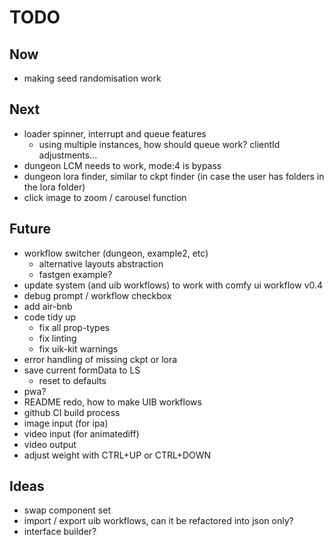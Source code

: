 # TODO

## Now

- making seed randomisation work

## Next

- loader spinner, interrupt and queue features
  - using multiple instances, how should queue work? clientId adjustments...
- dungeon LCM needs to work, mode:4 is bypass
- dungeon lora finder, similar to ckpt finder (in case the user has folders in the lora folder)
- click image to zoom / carousel function

## Future

- workflow switcher (dungeon, example2, etc)
  - alternative layouts abstraction
  - fastgen example?
- update system (and uib workflows) to work with comfy ui workflow v0.4
- debug prompt / workflow checkbox
- add air-bnb
- code tidy up
  - fix all prop-types
  - fix linting
  - fix uik-kit warnings
- error handling of missing ckpt or lora
- save current formData to LS
  - reset to defaults
- pwa?
- README redo, how to make UIB workflows
- github CI build process
- image input (for ipa)
- video input (for animatediff)
- video output
- adjust weight with CTRL+UP or CTRL+DOWN

## Ideas

- swap component set
- import / export uib workflows, can it be refactored into json only?
- interface builder?
